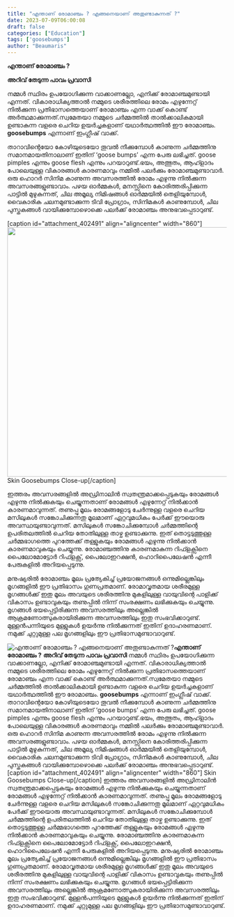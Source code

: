```yaml
---
title: "എന്താണ് രോമാഞ്ചം ? എങ്ങനെയാണ് അതുണ്ടാകുന്നത് ?"
date: 2023-07-09T06:00:08
draft: false
categories: ["Education"]
tags: ['goosebumps']
author: "Beaumaris"
---
```


<strong>എന്താണ് രോമാഞ്ചം ?</strong>

<strong>അറിവ് തേടുന്ന പാവം പ്രവാസി</strong>

നമ്മൾ സ്ഥിരം ഉപയോഗിക്കുന്ന വാക്കാണല്ലോ, എനിക്ക്‌ രോമാഞ്ചമുണ്ടായി എന്നത്‌. വികാരാധിക്യത്താൽ നമ്മുടെ ശരീരത്തിലെ രോമം എഴുന്നേറ്റ്‌ നിൽക്കുന്ന പ്രതിഭാസത്തെയാണ്‌ രോമാഞ്ചം എന്ന വാക്ക്‌ കൊണ്ട്‌ അർത്ഥമാക്കുന്നത്‌.സ്വമേതയാ നമ്മുടെ ചർമ്മത്തിൽ താൽക്കാലികമായി ഉണ്ടാകുന്ന വളരെ ചെറിയ ഉയർച്ചകളാണ് യഥാർത്ഥത്തിൽ ഈ രോമാഞ്ചം. <strong>goosebumps</strong> എന്നാണ് ഇംഗ്ലീഷ്‌ വാക്ക്‌.

താറാവിന്റെയോ കോഴിയുടെയോ തൂവൽ നീക്കുമ്പോൾ കാണുന്ന ചർമ്മത്തിനു സമാനമായതിനാലാണ് ഇതിന് ‘goose bumps’ എന്ന പേരു ലഭിച്ചത്. goose pimples എന്നും goose flesh എന്നും പറയാറുണ്ട്‌.ഭയം, അത്ഭുതം, ആഹ്ളാദം പോലെയുള്ള വികാരങ്ങൾ കാരണമാവും നമ്മിൽ പലർക്കും രോമാഞ്ചമുണ്ടാവാർ. ഒരു ഹൊറർ സിനിമ കാണുന്ന അവസരത്തിൽ രോമം എഴുന്നു നിൽക്കുന്ന അവസരങ്ങളുണ്ടാവാം. പഴയ ഓർമ്മകൾ, മനസ്സിനെ കോരിത്തരിപ്പിക്കുന്ന പാട്ടിൽ മുഴുകുന്നത്, ചില അമൂല്യ നിമിഷങ്ങൾ ഓർമ്മയിൽ തെളിയുമ്പോൾ, വൈകാരിക ചലനമുണ്ടാക്കുന്ന ടിവി പ്രോഗ്രാം, സിനിമകൾ കാണുമ്പോൾ, ചില പുസ്തകങ്ങൾ വായിക്കുമ്പോഴൊക്കെ പലർക്ക്‌ രോമാഞ്ചം അനുഭവപ്പെടാറുണ്ട്‌.

[caption id="attachment_402491" align="aligncenter" width="860"]<a href="https://cdn.boolokam.com/articles/2023/07/qdqddd.jpg"><img class=" wp-image-402491" src="https://cdn.boolokam.com/articles/2023/07/qdqddd.jpg" alt="" width="860" height="573" /></a> Skin Goosebumps Close-up[/caption]

ഇത്തരം അവസരങ്ങളിൽ അഡ്രിനാലിൻ സ്വതന്ത്രമാക്കപ്പെടുകയും രോമങ്ങൾ എഴുന്നു നിൽക്കുകയും ചെയ്യുന്നതാണ് രോമങ്ങൾ എഴുന്നേറ്റ്‌ നിൽക്കാൻ കാരണമാവുന്നത്‌. തണുപ്പു മൂലം രോമങ്ങളോടു ചേർന്നുള്ള വളരെ ചെറിയ മസിലുകൾ സങ്കോചിക്കുന്നതു മൂലമാണ് ഏറ്റവുമധികം പേർക്ക്‌ ഈയൊരു അവസ്ഥയുണ്ടാവുന്നത്‌. മസിലുകൾ സങ്കോചിക്കുമ്പോൾ ചർമ്മത്തിന്റെ ഉപരിതലത്തിൽ ചെറിയ തോതിലുള്ള താഴ്ച ഉണ്ടാക്കുന്നു. ഇത് തൊട്ടടുത്തുള്ള ചർമ്മഭാഗത്തെ പുറത്തേക്ക് തള്ളുകയും രോമങ്ങൾ എഴുന്നു നിൽക്കാൻ കാരണമാവുകയും ചെയ്യുന്നു. രോമാഞ്ചത്തിനു കാരണമാകുന്ന റിഫ്ളക്സിനെ പൈലോമോട്ടോർ റിഫ്ളക്സ്, പൈലോഇറക്ഷൻ, ഹൊറിപൈലേഷൻ എന്നീ പേരുകളിൽ അറിയപ്പെടുന്നു.

മനുഷ്യരിൽ രോമാഞ്ചം മൂലം പ്രത്യേകിച്ച് പ്രയോജനങ്ങൾ ഒന്നുമില്ലെങ്കിലും മൃഗങ്ങളിൽ ഈ പ്രതിഭാസം ഗുണപ്രതമാണ്. രോമാവൃതമായ ശരീരമുള്ള മൃഗങ്ങൾക്ക് ഇതു മൂലം അവയുടെ ശരീരത്തിനു മുകളിലുള്ള വായുവിന്റെ പാളിക്ക് വികാസം ഉണ്ടാവുകയും തണുപ്പിൽ നിന്ന് സംരക്ഷണം ലഭിക്കുകയും ചെയ്യുന്നു. മൃഗങ്ങൾ ഭയപ്പെട്ടിരിക്കുന്ന അവസരത്തിലും അല്ലെങ്കിൽ ആക്രമണോത്സുകരായിരിക്കുന്ന അവസരത്തിലും ഇതു സംഭവിക്കാറുണ്ട്. മുള്ളൻപന്നിയുടെ മുള്ളുകൾ ഉയർന്നു നിൽക്കുന്നത് ഇതിന് ഉദാഹരണമാണ്. നമുക്ക്‌ ചുറ്റുമുള്ള പല മൃഗങ്ങളിലും ഈ പ്രതിഭാസമുണ്ടാവാറുണ്ട്.


![എന്താണ് രോമാഞ്ചം ? എങ്ങനെയാണ് അതുണ്ടാകുന്നത് ?](https://cdn.boolokam.com/articles/2023/07/qdqddd.jpg)**എന്താണ് രോമാഞ്ചം ?** **അറിവ് തേടുന്ന പാവം പ്രവാസി** നമ്മൾ സ്ഥിരം ഉപയോഗിക്കുന്ന വാക്കാണല്ലോ, എനിക്ക്‌ രോമാഞ്ചമുണ്ടായി എന്നത്‌. വികാരാധിക്യത്താൽ നമ്മുടെ ശരീരത്തിലെ രോമം എഴുന്നേറ്റ്‌ നിൽക്കുന്ന പ്രതിഭാസത്തെയാണ്‌ രോമാഞ്ചം എന്ന വാക്ക്‌ കൊണ്ട്‌ അർത്ഥമാക്കുന്നത്‌.സ്വമേതയാ നമ്മുടെ ചർമ്മത്തിൽ താൽക്കാലികമായി ഉണ്ടാകുന്ന വളരെ ചെറിയ ഉയർച്ചകളാണ് യഥാർത്ഥത്തിൽ ഈ രോമാഞ്ചം. **goosebumps** എന്നാണ് ഇംഗ്ലീഷ്‌ വാക്ക്‌. താറാവിന്റെയോ കോഴിയുടെയോ തൂവൽ നീക്കുമ്പോൾ കാണുന്ന ചർമ്മത്തിനു സമാനമായതിനാലാണ് ഇതിന് ‘goose bumps’ എന്ന പേരു ലഭിച്ചത്. goose pimples എന്നും goose flesh എന്നും പറയാറുണ്ട്‌.ഭയം, അത്ഭുതം, ആഹ്ളാദം പോലെയുള്ള വികാരങ്ങൾ കാരണമാവും നമ്മിൽ പലർക്കും രോമാഞ്ചമുണ്ടാവാർ. ഒരു ഹൊറർ സിനിമ കാണുന്ന അവസരത്തിൽ രോമം എഴുന്നു നിൽക്കുന്ന അവസരങ്ങളുണ്ടാവാം. പഴയ ഓർമ്മകൾ, മനസ്സിനെ കോരിത്തരിപ്പിക്കുന്ന പാട്ടിൽ മുഴുകുന്നത്, ചില അമൂല്യ നിമിഷങ്ങൾ ഓർമ്മയിൽ തെളിയുമ്പോൾ, വൈകാരിക ചലനമുണ്ടാക്കുന്ന ടിവി പ്രോഗ്രാം, സിനിമകൾ കാണുമ്പോൾ, ചില പുസ്തകങ്ങൾ വായിക്കുമ്പോഴൊക്കെ പലർക്ക്‌ രോമാഞ്ചം അനുഭവപ്പെടാറുണ്ട്‌. [caption id="attachment_402491" align="aligncenter" width="860"][](https://cdn.boolokam.com/articles/2023/07/qdqddd.jpg) Skin Goosebumps Close-up[/caption] ഇത്തരം അവസരങ്ങളിൽ അഡ്രിനാലിൻ സ്വതന്ത്രമാക്കപ്പെടുകയും രോമങ്ങൾ എഴുന്നു നിൽക്കുകയും ചെയ്യുന്നതാണ് രോമങ്ങൾ എഴുന്നേറ്റ്‌ നിൽക്കാൻ കാരണമാവുന്നത്‌. തണുപ്പു മൂലം രോമങ്ങളോടു ചേർന്നുള്ള വളരെ ചെറിയ മസിലുകൾ സങ്കോചിക്കുന്നതു മൂലമാണ് ഏറ്റവുമധികം പേർക്ക്‌ ഈയൊരു അവസ്ഥയുണ്ടാവുന്നത്‌. മസിലുകൾ സങ്കോചിക്കുമ്പോൾ ചർമ്മത്തിന്റെ ഉപരിതലത്തിൽ ചെറിയ തോതിലുള്ള താഴ്ച ഉണ്ടാക്കുന്നു. ഇത് തൊട്ടടുത്തുള്ള ചർമ്മഭാഗത്തെ പുറത്തേക്ക് തള്ളുകയും രോമങ്ങൾ എഴുന്നു നിൽക്കാൻ കാരണമാവുകയും ചെയ്യുന്നു. രോമാഞ്ചത്തിനു കാരണമാകുന്ന റിഫ്ളക്സിനെ പൈലോമോട്ടോർ റിഫ്ളക്സ്, പൈലോഇറക്ഷൻ, ഹൊറിപൈലേഷൻ എന്നീ പേരുകളിൽ അറിയപ്പെടുന്നു. മനുഷ്യരിൽ രോമാഞ്ചം മൂലം പ്രത്യേകിച്ച് പ്രയോജനങ്ങൾ ഒന്നുമില്ലെങ്കിലും മൃഗങ്ങളിൽ ഈ പ്രതിഭാസം ഗുണപ്രതമാണ്. രോമാവൃതമായ ശരീരമുള്ള മൃഗങ്ങൾക്ക് ഇതു മൂലം അവയുടെ ശരീരത്തിനു മുകളിലുള്ള വായുവിന്റെ പാളിക്ക് വികാസം ഉണ്ടാവുകയും തണുപ്പിൽ നിന്ന് സംരക്ഷണം ലഭിക്കുകയും ചെയ്യുന്നു. മൃഗങ്ങൾ ഭയപ്പെട്ടിരിക്കുന്ന അവസരത്തിലും അല്ലെങ്കിൽ ആക്രമണോത്സുകരായിരിക്കുന്ന അവസരത്തിലും ഇതു സംഭവിക്കാറുണ്ട്. മുള്ളൻപന്നിയുടെ മുള്ളുകൾ ഉയർന്നു നിൽക്കുന്നത് ഇതിന് ഉദാഹരണമാണ്. നമുക്ക്‌ ചുറ്റുമുള്ള പല മൃഗങ്ങളിലും ഈ പ്രതിഭാസമുണ്ടാവാറുണ്ട്.

